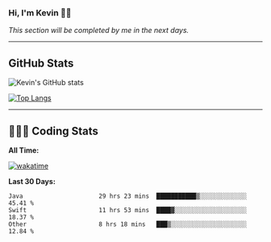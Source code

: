 ### Hi, I'm Kevin 👋🏻

_This section will be completed by me in the next days._


--- 
## GitHub Stats
![Kevin's GitHub stats](https://github-readme-stats.vercel.app/api?username=kevin-kraus&show_icons=true&theme=dark)

[![Top Langs](https://github-readme-stats.vercel.app/api/top-langs/?username=kevin-kraus&layout=compact&theme=dark)]()

---
## 🧑🏻‍💻 Coding Stats

**All Time:**

[![wakatime](https://wakatime.com/badge/user/2ee1869b-72a2-4c21-b5f7-e95432f5a1cf.svg?style=flat)](https://wakatime.com/@2ee1869b-72a2-4c21-b5f7-e95432f5a1cf)

**Last 30 Days:**

<!--START_SECTION:waka-->

```text
Java                     29 hrs 23 mins  ███████████▒░░░░░░░░░░░░░   45.41 %
Swift                    11 hrs 53 mins  ████▓░░░░░░░░░░░░░░░░░░░░   18.37 %
Other                    8 hrs 18 mins   ███▒░░░░░░░░░░░░░░░░░░░░░   12.84 %
```

<!--END_SECTION:waka-->
